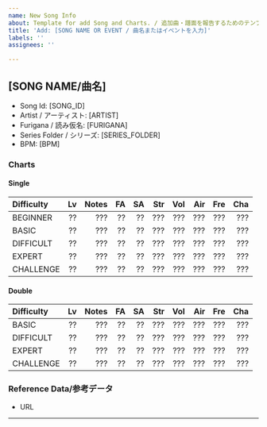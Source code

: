 ```yaml
---
name: New Song Info
about: Template for add Song and Charts. / 追加曲・譜面を報告するためのテンプレートです。
title: 'Add: [SONG NAME OR EVENT / 曲名またはイベントを入力]'
labels: ''
assignees: ''

---
```


<!-- Please fill in the contents enclosed in [UPPER_CASE]. -->
<!-- [大文字]で囲まれた内容を入力してください。 -->
## [SONG NAME/曲名]
- Song Id: [SONG_ID]
- Artist / アーティスト: [ARTIST]
- Furigana / 読み仮名: [FURIGANA]
- Series Folder / シリーズ: [SERIES_FOLDER]
- BPM: [BPM]  <!-- ex. "180", "100-400", "???"  -->

### Charts
<!-- Please enter the contents filled with "?".
If you are not sure, keep it as it is. -->
<!-- "?"で埋められた部分を入力してください。
わからない場合は、そのままにしてください。 -->
#### Single
|Difficulty|Lv|Notes|FA|SA|Str|Vol|Air|Fre|Cha|
|:---------|--:|--:|--:|--:|--:|--:|--:|--:|--:|
|BEGINNER|??|???|??|??|???|???|???|???|???|
|BASIC|??|???|??|??|???|???|???|???|???|
|DIFFICULT|??|???|??|??|???|???|???|???|???|
|EXPERT|??|???|??|??|???|???|???|???|???|
|CHALLENGE|??|???|??|??|???|???|???|???|???|

#### Double
|Difficulty|Lv|Notes|FA|SA|Str|Vol|Air|Fre|Cha|
|:---------|--:|--:|--:|--:|--:|--:|--:|--:|--:|
|BASIC|??|???|??|??|???|???|???|???|???|
|DIFFICULT|??|???|??|??|???|???|???|???|???|
|EXPERT|??|???|??|??|???|???|???|???|???|
|CHALLENGE|??|???|??|??|???|???|???|???|???|

### Reference Data/参考データ
<!-- If you have any photos, videos, etc, please paste the link here. -->
<!-- 参考にできる写真、動画などがあれば、ここにリンクを貼り付けてください。 -->
- URL

-----
<!-- If you are reporting 2 or above songs. copy & paste it below. -->
<!-- 2曲以上報告する場合は、コピペして以下に入力してください。 -->
